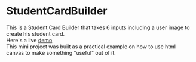 # StudentCardBuilder
This is a Student Card Builder that takes 6 inputs including a user image to create his student card. <br/>
Here's a live [demo](https://student-card-builder.netlify.app)<br/>
This mini project was built as a practical example on how to use html canvas to make something "useful" out of it.
